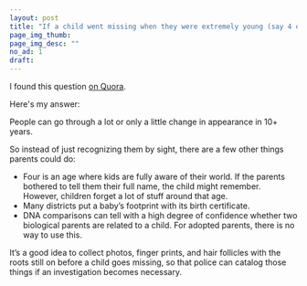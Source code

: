 ```yaml
---
layout: post
title: "If a child went missing when they were extremely young (say 4 or 5), would their parents still recognise them if they were found as a teenager?"
page_img_thumb: 
page_img_desc: ""
no_ad: 1
draft: 
---
```


I found this question <a href="https://www.quora.com/If-a-child-went-missing-when-they-were-extremely-young-say-4-or-5-would-their-parents-still-recognise-them-if-they-were-found-as-a-teenager">on Quora</a>.

Here's my answer:

People can go through a lot or only a little change in appearance in 10+ years.

So instead of just recognizing them by sight, there are a few other things parents could do:

* Four is an age where kids are fully aware of their world. If the parents bothered to tell them their full name, the child might remember. However, children forget a lot of stuff around that age.
* Many districts put a baby’s footprint with its birth certificate.
* DNA comparisons can tell with a high degree of confidence whether two biological parents are related to a child. For adopted parents, there is no way to use this.

It’s a good idea to collect photos, finger prints, and hair follicles with the roots still on before a child goes missing, so that police can catalog those things if an investigation becomes necessary.
